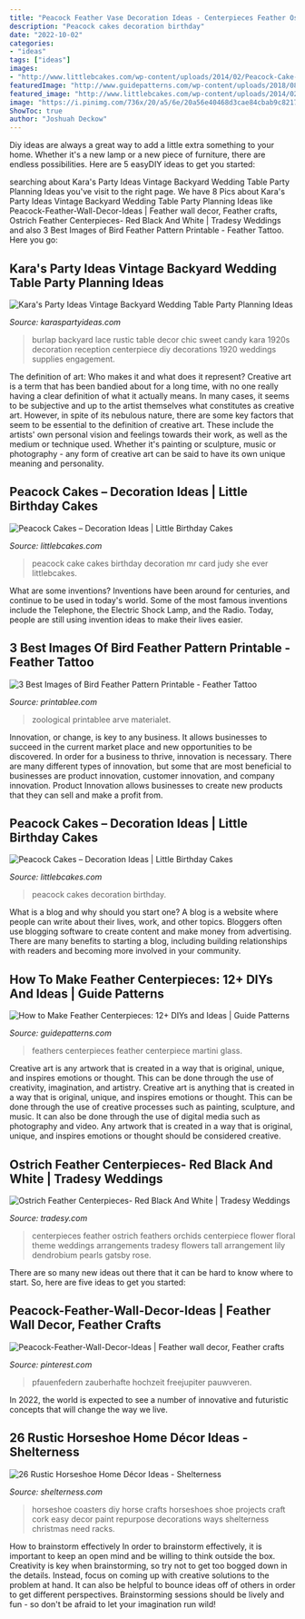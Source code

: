 ```yaml
---
title: "Peacock Feather Vase Decoration Ideas - Centerpieces Feather Ostrich Feathers Orchids Centerpiece Flower Floral Theme Weddings Arrangements Tradesy Flowers Tall Arrangement Lily Dendrobium Pearls Gatsby Rose"
description: "Peacock cakes decoration birthday"
date: "2022-10-02"
categories:
- "ideas"
tags: ["ideas"]
images:
- "http://www.littlebcakes.com/wp-content/uploads/2014/02/Peacock-Cake-Images.jpg"
featuredImage: "http://www.guidepatterns.com/wp-content/uploads/2018/08/Martini-Glass-Centerpiece-with-Feathers.jpg"
featured_image: "http://www.littlebcakes.com/wp-content/uploads/2014/02/Peacock-Cake-Images.jpg"
image: "https://i.pinimg.com/736x/20/a5/6e/20a56e40468d3cae84cbab9c8217064c.jpg"
ShowToc: true
author: "Joshuah Deckow"
---
```



Diy ideas are always a great way to add a little extra something to your home. Whether it's a new lamp or a new piece of furniture, there are endless possibilities. Here are 5 easyDIY ideas to get you started: 

	

		
searching about Kara&#039;s Party Ideas Vintage Backyard Wedding Table Party Planning Ideas you've visit to the right page. We have 8 Pics about Kara&#039;s Party Ideas Vintage Backyard Wedding Table Party Planning Ideas like Peacock-Feather-Wall-Decor-Ideas | Feather wall decor, Feather crafts, Ostrich Feather Centerpieces- Red Black And White | Tradesy Weddings and also 3 Best Images of Bird Feather Pattern Printable - Feather Tattoo. Here you go:
		
    
## Kara&#039;s Party Ideas Vintage Backyard Wedding Table Party Planning Ideas

<img loading=lazy src="https://www.karaspartyideas.com/wp-content/uploads/2013/06/Vintage-Backyard-Wedding-6.jpg" onerror="this.onerror=null;this.src='https://tse2.mm.bing.net/th?id=OIP.V7Fdg5WHtWKavnyfSOy1CgHaLH&amp;pid=15.1';" alt="Kara&#039;s Party Ideas Vintage Backyard Wedding Table Party Planning Ideas">

_Source: karaspartyideas.com_

>burlap backyard lace rustic table decor chic sweet candy kara 1920s decoration reception centerpiece diy decorations 1920 weddings supplies engagement. 

	

The definition of art: Who makes it and what does it represent?
Creative art is a term that has been bandied about for a long time, with no one really having a clear definition of what it actually means. In many cases, it seems to be subjective and up to the artist themselves what constitutes as creative art. However, in spite of its nebulous nature, there are some key factors that seem to be essential to the definition of creative art. These include the artists' own personal vision and feelings towards their work, as well as the medium or technique used. Whether it's painting or sculpture, music or photography - any form of creative art can be said to have its own unique meaning and personality.

    
## Peacock Cakes – Decoration Ideas | Little Birthday Cakes

<img loading=lazy src="http://www.littlebcakes.com/wp-content/uploads/2014/02/Peacock-Cake-Images.jpg" onerror="this.onerror=null;this.src='https://tse4.mm.bing.net/th?id=OIP.rlo_YCzMhVEKUNdVZOMReQHaMr&amp;pid=15.1';" alt="Peacock Cakes – Decoration Ideas | Little Birthday Cakes">

_Source: littlebcakes.com_

>peacock cake cakes birthday decoration mr card judy she ever littlebcakes. 

	

What are some inventions?
Inventions have been around for centuries, and continue to be used in today's world. Some of the most famous inventions include the Telephone, the Electric Shock Lamp, and the Radio. Today, people are still using invention ideas to make their lives easier.

    
## 3 Best Images Of Bird Feather Pattern Printable - Feather Tattoo

<img loading=lazy src="http://www.printablee.com/postpic/2014/12/vintage-bird-feather-printables_368127.jpg" onerror="this.onerror=null;this.src='https://tse2.mm.bing.net/th?id=OIP.17wwkYIX_ypYnUwLZD7yXwHaMV&amp;pid=15.1';" alt="3 Best Images of Bird Feather Pattern Printable - Feather Tattoo">

_Source: printablee.com_

>zoological printablee arve materialet. 

	

Innovation, or change, is key to any business. It allows businesses to succeed in the current market place and new opportunities to be discovered. In order for a business to thrive, innovation is necessary. There are many different types of innovation, but some that are most beneficial to businesses are product innovation, customer innovation, and company innovation. Product Innovation allows businesses to create new products that they can sell and make a profit from.

    
## Peacock Cakes – Decoration Ideas | Little Birthday Cakes

<img loading=lazy src="http://www.littlebcakes.com/wp-content/uploads/2014/02/Peacock-Wedding-Cakes.jpg" onerror="this.onerror=null;this.src='https://tse1.mm.bing.net/th?id=OIP.QmrgadVDAR4fUvHLkvVZFwHaLG&amp;pid=15.1';" alt="Peacock Cakes – Decoration Ideas | Little Birthday Cakes">

_Source: littlebcakes.com_

>peacock cakes decoration birthday. 

	

What is a blog and why should you start one?
A blog is a website where people can write about their lives, work, and other topics. Bloggers often use blogging software to create content and make money from advertising. There are many benefits to starting a blog, including building relationships with readers and becoming more involved in your community.

    
## How To Make Feather Centerpieces: 12+ DIYs And Ideas | Guide Patterns

<img loading=lazy src="http://www.guidepatterns.com/wp-content/uploads/2018/08/Martini-Glass-Centerpiece-with-Feathers.jpg" onerror="this.onerror=null;this.src='https://tse3.mm.bing.net/th?id=OIP.TiKqY-XvGPIqlMoZk-SfRQAAAA&amp;pid=15.1';" alt="How to Make Feather Centerpieces: 12+ DIYs and Ideas | Guide Patterns">

_Source: guidepatterns.com_

>feathers centerpieces feather centerpiece martini glass. 

	

Creative art is any artwork that is created in a way that is original, unique, and inspires emotions or thought. This can be done through the use of creativity, imagination, and artistry.
Creative art is anything that is created in a way that is original, unique, and inspires emotions or thought. This can be done through the use of creative processes such as painting, sculpture, and music. It can also be done through the use of digital media such as photography and video. Any artwork that is created in a way that is original, unique, and inspires emotions or thought should be considered creative.

    
## Ostrich Feather Centerpieces- Red Black And White | Tradesy Weddings

<img loading=lazy src="https://item3.tradesy.com/images/item/1/weddings/other/other/ostrich-feather-centerpieces-red-black-and-white-52727-5.jpg" onerror="this.onerror=null;this.src='https://tse1.mm.bing.net/th?id=OIP.ApUm5CW7hDvkcpc8Pc8TUAAAAA&amp;pid=15.1';" alt="Ostrich Feather Centerpieces- Red Black And White | Tradesy Weddings">

_Source: tradesy.com_

>centerpieces feather ostrich feathers orchids centerpiece flower floral theme weddings arrangements tradesy flowers tall arrangement lily dendrobium pearls gatsby rose. 

	

There are so many new ideas out there that it can be hard to know where to start. So, here are five ideas to get you started: 

    
## Peacock-Feather-Wall-Decor-Ideas | Feather Wall Decor, Feather Crafts

<img loading=lazy src="https://i.pinimg.com/736x/20/a5/6e/20a56e40468d3cae84cbab9c8217064c.jpg" onerror="this.onerror=null;this.src='https://tse2.mm.bing.net/th?id=OIP._YEn4Bswtf62ycx8SnAYbgHaJ4&amp;pid=15.1';" alt="Peacock-Feather-Wall-Decor-Ideas | Feather wall decor, Feather crafts">

_Source: pinterest.com_

>pfauenfedern zauberhafte hochzeit freejupiter pauwveren. 

	

In 2022, the world is expected to see a number of innovative and futuristic concepts that will change the way we live.

    
## 26 Rustic Horseshoe Home Décor Ideas - Shelterness

<img loading=lazy src="http://i.shelterness.com/2016/09/20-horseshoe-coasters.jpg" onerror="this.onerror=null;this.src='https://tse4.mm.bing.net/th?id=OIP.YdGPEgc-_3zth1yxQDGnsgHaHa&amp;pid=15.1';" alt="26 Rustic Horseshoe Home Décor Ideas - Shelterness">

_Source: shelterness.com_

>horseshoe coasters diy horse crafts horseshoes shoe projects craft cork easy decor paint repurpose decorations ways shelterness christmas need racks. 

	

How to brainstorm effectively
In order to brainstorm effectively, it is important to keep an open mind and be willing to think outside the box. Creativity is key when brainstorming, so try not to get too bogged down in the details. Instead, focus on coming up with creative solutions to the problem at hand. It can also be helpful to bounce ideas off of others in order to get different perspectives. Brainstorming sessions should be lively and fun - so don't be afraid to let your imagination run wild!


